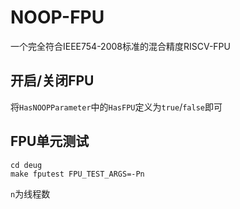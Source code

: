 # NOOP-FPU

一个完全符合IEEE754-2008标准的混合精度RISCV-FPU

## 开启/关闭FPU

将`HasNOOPParameter`中的`HasFPU`定义为`true`/`false`即可

## FPU单元测试

```
cd deug
make fputest FPU_TEST_ARGS=-Pn
```
`n`为线程数